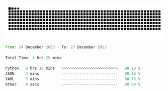 <picture>
  <source media="(prefers-color-scheme: dark)" srcset="https://raw.githubusercontent.com/jeerawut97/jeerawut97/output/github-contribution-grid-snake.svg">
  <img alt="github contribution grid snake animation" src="https://raw.githubusercontent.com/jeerawut97/jeerawut97/output/github-contribution-grid-snake.svg">
</picture>

<!--START_SECTION:waka-->

```rust
From: 24 December 2023 - To: 27 December 2023

Total Time: 8 hrs 25 mins

Python   8 hrs 16 mins   >>>>>>>>>>>>>>>>>>>>>>>>>   98.18 %
JSON     4 mins          -------------------------   00.88 %
YAML     3 mins          -------------------------   00.78 %
Other    0 secs          -------------------------   00.09 %
```

<!--END_SECTION:waka-->
